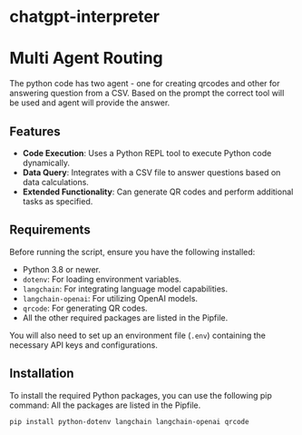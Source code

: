 # chatgpt-interpreter

# Multi Agent Routing
The python code has two agent - one for creating qrcodes and other for answering question from a CSV. Based on the prompt the correct tool will be used and agent will provide the answer.

## Features

- **Code Execution**: Uses a Python REPL tool to execute Python code dynamically.
- **Data Query**: Integrates with a CSV file to answer questions based on data calculations.
- **Extended Functionality**: Can generate QR codes and perform additional tasks as specified.

## Requirements

Before running the script, ensure you have the following installed:
- Python 3.8 or newer.
- `dotenv`: For loading environment variables.
- `langchain`: For integrating language model capabilities.
- `langchain-openai`: For utilizing OpenAI models.
- `qrcode`: For generating QR codes.
- All the other required packages are listed in the Pipfile.

You will also need to set up an environment file (`.env`) containing the necessary API keys and configurations.

## Installation

To install the required Python packages, you can use the following pip command:
All the packages are listed in the Pipfile.

```bash
pip install python-dotenv langchain langchain-openai qrcode 

